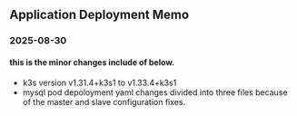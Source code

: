 ## Application Deployment Memo
### 2025-08-30
#### this is the minor changes include of below.
* k3s version v1.31.4+k3s1 to v1.33.4+k3s1
* mysql pod depoloyment yaml changes divided into three files because of the master and slave configuration fixes.